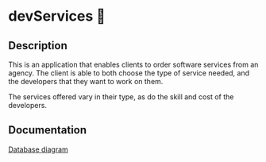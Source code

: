 # devServices 👔

## Description

This is an application that enables clients to order software services from an agency. The client is able to both choose the type of service needed, and the developers that they want to work on them.

The services offered vary in their type, as do the skill and cost of the developers.

## Documentation

[Database diagram](https://github.com/nurou/devServices/blob/master/documentation/images/db-diagram.png)
